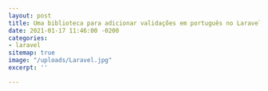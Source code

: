 ```yaml
---
layout: post
title: Uma biblioteca para adicionar validações em português no Laravel
date: 2021-01-17 11:46:00 -0200
categories:
- laravel
sitemap: true
image: "/uploads/Laravel.jpg"
excerpt: ''

---
```

